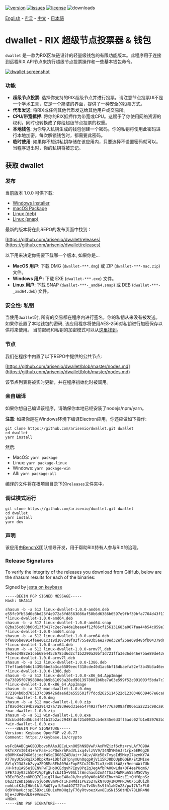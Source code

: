 [![version](https://img.shields.io/github/release/arisenio/dwallet/all.svg)](https://github.com/arisenio/dwallet/releases)
[![issues](https://img.shields.io/github/issues/arisenio/dwallet.svg)](https://github.com/arisenio/dwallet/issues)
[![license](https://img.shields.io/badge/license-MIT-blue.svg)](https://raw.githubusercontent.com/arisenio/dwallet/master/LICENSE)
![downloads](https://img.shields.io/github/downloads/arisenio/dwallet/total.svg)

[English](https://github.com/arisenio/dwallet/blob/master/README.md) - [한글](https://github.com/arisenio/dwallet/blob/master/README.kr.md) - [中文](https://github.com/arisenio/dwallet/blob/master/README.zh.md) - [日本語](https://github.com/arisenio/dwallet/blob/master/README.ja.md)

# dwallet - RIX 超级节点投票器 & 钱包

`dwallet` 是一款为RIX区块链设计的轻量级钱包的有限功能版本。此程序用于连接到远程RIX API节点来执行超级节点投票操作和一些基本钱包命令。

[![dwallet screenshot](https://raw.githubusercontent.com/arisenio/dwallet/master/dwallet.png)](https://raw.githubusercontent.com/arisenio/dwallet/master/dwallet.png)

### 功能

- **超级节点投票**: 选择你支持的RIX超级节点并进行投票。请注意节点投票UI不是一个学术工具，它是一个简洁的界面，提供了一种安全的投票方式。
- **代币发送**: 将RIX或任何其他代币发送给其他用户或交易所。
- **CPU/带宽抵押**: 将你的RIX抵押作为带宽或CPU。这赋予了你使用网络资源的权利，同时也转换成了你给超级节点投票的权重。
- **本地钱包**: 为你导入私钥生成的钱包创建一个密码。你的私钥将使用此密码进行本地加密。每次解锁钱包时，都需要此密码。
- **临时使用**: 如果你不想讲私钥存储在该应用内，只要选择不设置密码就可以。当程序退出时，你的私钥将被忘记。

## 获取 dwallet

### 发布

当前版本 1.0.0 可供下载:

- [Windows Installer](https://github.com/arisenio/dwallet/releases/download/v1.1.0/win-dwallet-1.0.0.exe)
- [macOS Package](https://github.com/arisenio/dwallet/releases/download/v1.1.0/mac-dwallet-1.0.0.dmg)
- [Linux (deb)](https://github.com/arisenio/dwallet/releases/download/v1.1.0/linux-dwallet-1.0.0-amd64.deb)
- [Linux (snap)](https://github.com/arisenio/dwallet/releases/download/v1.1.0/linux-dwallet-1.0.0-amd64.snap)

最新的版本将在此REPO的发布页面中找到：

[https://github.com/arisenio/dwallet/releases](https://github.com/arisenio/dwallet/releases)

以下用来决定你需要下载哪一个版本, 如果你是...

- **MacOS 用户**: 下载 DMG (`dwallet-***.dmg`) 或 ZIP (`dwallet-***-mac.zip`) 文件。
- **Windows 用户**: 下载 EXE (`dwallet-***.exe`) 文件。
- **Linux 用户**: 下载 SNAP (`dwallet-***-_amd64.snap`) 或 DEB (`dwallet-***-_amd64.deb`) 文件。

### 安全性: 私钥

当使用`dwallet`时, 所有的交易都在程序内进行签名，你的私钥从来没有被发送。 如果你设置了本地钱包的密码, 该应用程序将使用AES-256对私钥进行加密保存以供将来使用。 当前密码和私钥的加密模式可以从[这里找到](https://github.com/aaroncox/dwallet/blob/master/app/shared/actions/wallet.js#L71-L86)。

### 节点

我们在程序中内置了以下REPO中提供的公共节点:

[https://github.com/arisenio/dwallet/blob/master/nodes.md](https://github.com/arisenio/dwallet/blob/master/nodes.md)

该节点列表将被实时更新，并在程序初始化时被调用。

### 亲自编译

如果你想自己编译该程序，请确保你本地已经安装了nodejs/npm/yarn。

**注意**: 如果你是在Windows环境下编译Electron应用，你还应做如下操作:

```
git clone https://github.com/arisenio/dwallet.git dwallet
cd dwallet
yarn install
```

然后:

- MacOS: `yarn package`
- Linux: `yarn package-linux`
- Windows: `yarn package-win`
- All: `yarn package-all`

编译的文件将在根项目目录下的`releases`文件夹中。

### 调试模式运行

```
git clone https://github.com/arisenio/dwallet.git dwallet
cd dwallet
yarn install
yarn dev
```

### 声明

该应用由[BenchX](https://benchx.io)团队领导开发，用于帮助RIX持有人参与RIX的治理。

### Release Signatures

To verify the integrity of the releases you download from GitHub, below are the shasum results for each of the binaries:

Signed by [jesta on keybase](https://keybase.io/jesta)

```
-----BEGIN PGP SIGNED MESSAGE-----
Hash: SHA512

shasum -b -a 512 linux-dwallet-1.0.0-amd64.deb
e55fc9fb53d0e8bd25f4e972a5fd8563086af50b6d6386b6597e9fbf39bfa7704d43f1778f236fe5e56b548eb7ce8a01ebd16884e787d68661475057636ec55e *linux-dwallet-1.0.0-amd64.deb
shasum -b -a 512 linux-dwallet-1.0.0-amd64.snap
02ba35cd83b00d13f3417c2ec7e4de1beae4f12f86cf156131683a067faa44b54c859e76f8aa6d57c245fc1d21437e347c1e1be077d2a319329967a67db23b30 *linux-dwallet-1.0.0-amd64.snap
shasum -b -a 512 linux-dwallet-1.0.0-arm64.deb
bfe806be8914feee01c319d107249f02f755e93b5ae270ed32ef25ae69d48bfb04379d65329ac5209baf2ff082c98c17de668d7f735826fdd6177550d50b4431 *linux-dwallet-1.0.0-arm64.deb
shasum -b -a 512 linux-dwallet-1.0.0-armv7l.deb
fe3ee24882e1ceb68e44536785d6d2cf1b2290a20bf1d721ffa3e36de46e7bae89de43e3bc29b2762b81abc1d1a0b68d0f494d6532305aa9433aebbadfaddba9 *linux-dwallet-1.0.0-armv7l.deb
shasum -b -a 512 linux-dwallet-1.0.0-i386.deb
7feffaeb0b6c1439b6be3a3ca6589eecf318cde40d1ac6bf16dbaefa52ef3b45b3a46ed1f5e0274922c119e32915855b533f85a71ca03474a826030269a44108 *linux-dwallet-1.0.0-i386.deb
shasum -b -a 512 linux-dwallet-1.0.0-x86_64.AppImage
8a73895f0709880de8b9b61693a28ed9813978001b6be7a63e599f52c091003f5bda7c7c69191270e4f25c2ec4b3d2cc22d49b777d206353bd4095b505b32bb6 *linux-dwallet-1.0.0-x86_64.AppImage
shasum -b -a 512 mac-dwallet-1.0.0.dmg
272104b0bd785137c399426dae6d3a555501f7fdcd2625114522d1230346639467e6ca803207f7af976a32a4d66277d202528eb1329a31a877b1dc79dac45eda *mac-dwallet-1.0.0.dmg
shasum -b -a 512 mac-dwallet-1.0.0.zip
1f8a6d4c294b29a291427a71939e6d31ee5474927f644776a008af806e1a2221c98ca97fba924a6b6c6d1bdc9290a56011a6cc00ea23d9c8ff5557319bd67584 *mac-dwallet-1.0.0.zip
shasum -b -a 512 win-dwallet-1.0.0.exe
83cbbd44bd5bc54f41b12b2ac2948fdbf21d0932cb4e845e6d3ff5adc02fb1e039763b3a3a08e9cdf556c8e234af492bc9178897699b6012017200c798fc2e98 *win-dwallet-1.0.0.exe
-----BEGIN PGP SIGNATURE-----
Version: Keybase OpenPGP v2.0.77
Comment: https://keybase.io/crypto

wsFcBAABCgAGBQJbovsMAAoJECyLxnO05hN9BVwP/AxPWZjzf6cMz+ryLAf7G98A
9kTnXYmI0I41+hrFaS+icPQokrAPadVLixq4vlzVV9/I4NDYM5AJr1rpx6ERGg2E
eBUMhXu49WXdSjjocfWSqCBO86ZABUai++J4Lv/AKe58xTvyoId5MxyI7azmKY7A
RT7myUCSGRqIX50bpkMa+1DbfZ8TpnymUnOqqpRjVi15RJ8DQUpDGQEK/Et2MIse
8VlqYJ3A3cbZvyaZEQBMa8EhA09AzFopFSCu2CBuTLx3/eGUtkW8/r9eenWWiZUb
/H+ktu1A95ejBENVFwTIHoOCEdgyh7Ipy0PqZqJegAfbPAO0wLda+0F4eePUqm6/
5PE72dy92zh5DPzVpTgEvfcbJIG+V0SLtlWnchaob2nA4TSaJMWMKuA55aM5OVAy
YBEePBzZzn8MDQ7G2aig7lUweE48aJk/h+y90yW0eA58XEhwrhXzsE1+QHY6pnSz
Da2Zt2eD1paB87Sj0o86vmVFdT1FJHMdsIP62S2TEkNT0QyIMOVPR3AO/51dUi2h
nohLutKJqIHWo1klLRWQ7ywfU5uA4OZT27iuTvXNs5s9fh1aN2nZ8/pwI7kTxFt0
8d9YMayUcjspE5BXdLKBu1eMmOHqiyF76yRtvoezXwv8EuSN15S0tMEv78LDR4N8
Nje+JUP0wUL0+9Vnm27v
=HGmk
-----END PGP SIGNATURE-----
```

